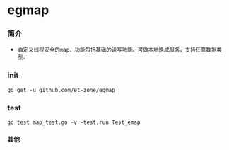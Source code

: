 # egmap

### 简介
- `自定义线程安全的map，功能包括基础的读写功能。可做本地换成服务，支持任意数据类型。`

### init
`go get -u github.com/et-zone/egmap`

### test
`go test map_test.go -v -test.run Test_emap`

#### 其他